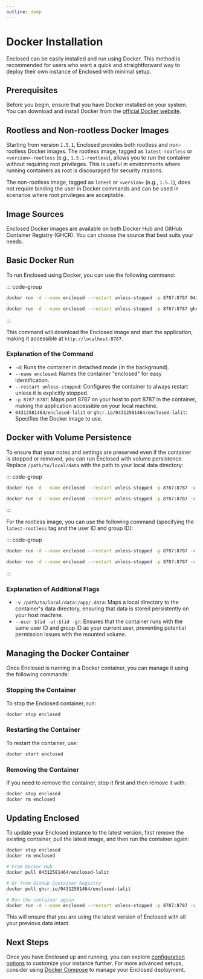 ```yaml
---
outline: deep
---
```


# Docker Installation

Enclosed can be easily installed and run using Docker. This method is recommended for users who want a quick and straightforward way to deploy their own instance of Enclosed with minimal setup.

## Prerequisites

Before you begin, ensure that you have Docker installed on your system. You can download and install Docker from the [official Docker website](https://www.docker.com/get-started).

## Rootless and Non-rootless Docker Images

Starting from version `1.5.1`, Enclosed provides both rootless and non-rootless Docker images. The rootless image, tagged as `latest-rootless` or `<version>-rootless` (e.g., `1.5.1-rootless`), allows you to run the container without requiring root privileges. This is useful in environments where running containers as root is discouraged for security reasons.

The non-rootless image, tagged as `latest` or `<version>` (e.g., `1.5.1`), does not require binding the user in Docker commands and can be used in scenarios where root privileges are acceptable.

## Image Sources

Enclosed Docker images are available on both Docker Hub and GitHub Container Registry (GHCR). You can choose the source that best suits your needs.

## Basic Docker Run

To run Enclosed using Docker, you can use the following command:

::: code-group

```bash [From Docker Hub]
docker run -d --name enclosed --restart unless-stopped -p 8787:8787 04312581464/enclosed-lalit
```

```bash [From GHCR]
docker run -d --name enclosed --restart unless-stopped -p 8787:8787 ghcr.io/04312581464/enclosed-lalit
```
:::

This command will download the Enclosed image and start the application, making it accessible at `http://localhost:8787`.

### Explanation of the Command

- `-d`: Runs the container in detached mode (in the background).
- `--name enclosed`: Names the container "enclosed" for easy identification.
- `--restart unless-stopped`: Configures the container to always restart unless it is explicitly stopped.
- `-p 8787:8787`: Maps port 8787 on your host to port 8787 in the container, making the application accessible on your local machine.
- `04312581464/enclosed-lalit` or `ghcr.io/04312581464/enclosed-lalit`: Specifies the Docker image to use.

## Docker with Volume Persistence

To ensure that your notes and settings are preserved even if the container is stopped or removed, you can run Enclosed with volume persistence. Replace `/path/to/local/data` with the path to your local data directory:

::: code-group
```bash [From Docker Hub]
docker run -d --name enclosed --restart unless-stopped -p 8787:8787 -v /path/to/local/data:/app/.data 04312581464/enclosed-lalit
```

```bash [From GHCR]
docker run -d --name enclosed --restart unless-stopped -p 8787:8787 -v /path/to/local/data:/app/.data ghcr.io/04312581464/enclosed-lalitorentinth/enclosed
```
:::

For the rootless image, you can use the following command (specifying the `latest-rootless` tag and the user ID and group ID):

::: code-group
```bash [From Docker Hub]
docker run -d --name enclosed --restart unless-stopped -p 8787:8787 -v /path/to/local/data:/app/.data --user $(id -u):$(id -g) 04312581464/enclosed-lalit:latest-rootless
```

```bash [From GHCR]
docker run -d --name enclosed --restart unless-stopped -p 8787:8787 -v /path/to/local/data:/app/.data --user $(id -u):$(id -g) ghcr.io/04312581464/enclosed-lalit:latest-rootless
```
:::

### Explanation of Additional Flags

- `-v /path/to/local/data:/app/.data`: Maps a local directory to the container's data directory, ensuring that data is stored persistently on your host machine.
- `--user $(id -u):$(id -g)`: Ensures that the container runs with the same user ID and group ID as your current user, preventing potential permission issues with the mounted volume.

## Managing the Docker Container

Once Enclosed is running in a Docker container, you can manage it using the following commands:

### Stopping the Container

To stop the Enclosed container, run:

```bash
docker stop enclosed
```

### Restarting the Container

To restart the container, use:

```bash
docker start enclosed
```

### Removing the Container

If you need to remove the container, stop it first and then remove it with:

```bash
docker stop enclosed
docker rm enclosed
```

## Updating Enclosed

To update your Enclosed instance to the latest version, first remove the existing container, pull the latest image, and then run the container again:

```bash
docker stop enclosed
docker rm enclosed

# From Docker Hub
docker pull 04312581464/enclosed-lalit

# Or from GitHub Container Registry
docker pull ghcr.io/04312581464/enclosed-lalit

# Run the container again
docker run -d --name enclosed --restart unless-stopped -p 8787:8787 -v /path/to/local/data:/app/.data --user $(id -u):$(id -g) 04312581464/enclosed-lalit
```

This will ensure that you are using the latest version of Enclosed with all your previous data intact.

## Next Steps

Once you have Enclosed up and running, you can explore [configuration options](./configuration) to customize your instance further. For more advanced setups, consider using [Docker Compose](./docker-compose) to manage your Enclosed deployment.
